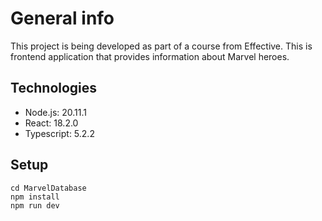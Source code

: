 # General info

This project is being developed as part of a course from Effective.
This is frontend application that provides information about Marvel heroes.

## Technologies

* Node.js: 20.11.1
* React: 18.2.0
* Typescript: 5.2.2

## Setup

```
cd MarvelDatabase
npm install
npm run dev
```

